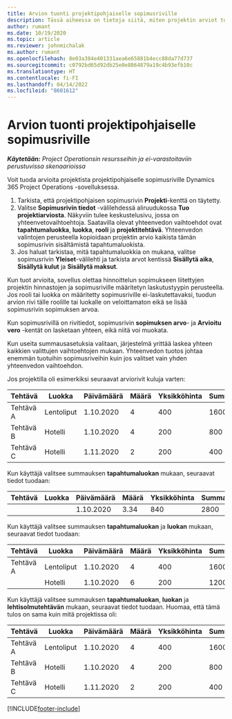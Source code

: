 ```yaml
---
title: Arvion tuonti projektipohjaiselle sopimusriville
description: Tässä aiheessa on tietoja siitä, miten projektin arviot tuodaan sopimusriville.
author: rumant
ms.date: 10/19/2020
ms.topic: article
ms.reviewer: johnmichalak
ms.author: rumant
ms.openlocfilehash: 8e03a384e401331aea6e65881b4ecc88da77d737
ms.sourcegitcommit: c0792bd65d92db25e0e8864879a19c4b93efb10c
ms.translationtype: HT
ms.contentlocale: fi-FI
ms.lasthandoff: 04/14/2022
ms.locfileid: "8601612"
---
```

# <a name="import-an-estimate-to-a-project-based-contract-line"></a>Arvion tuonti projektipohjaiselle sopimusriville

_**Käytetään:** Project Operationsin resursseihin ja ei-varastoitaviin perustuvissa skenaarioissa_

Voit tuoda arvioita projektista projektipohjaiselle sopimusriville Dynamics 365 Project Operations -sovelluksessa.

1. Tarkista, että projektipohjaisen sopimusrivin **Projekti**-kenttä on täytetty.
2. Valitse **Sopimusrivin tiedot** -välilehdessä aliruudukossa **Tuo projektiarviosta**. Näkyviin tulee keskustelusivu, jossa on yhteenvetovaihtoehtoja. Saatavilla olevat yhteenvedon vaihtoehdot ovat **tapahtumaluokka**, **luokka**, **rooli** ja **projektitehtävä**. Yhteenvedon valintojen perusteella kopioidaan projektin arvio kaikista tämän sopimusrivin sisältämistä tapahtumaluokista. 
3. Jos haluat tarkistaa, mitä tapahtumaluokkia on mukana, valitse sopimusrivin **Yleiset**-välilehti ja tarkista arvot kentissä **Sisällytä aika**, **Sisällytä kulut** ja **Sisällytä maksut**.

Kun tuot arvioita, sovellus olettaa hinnoittelun sopimukseen liitettyjen projektin hinnastojen ja sopimusriville määritetyn laskutustyypin perusteella. Jos rooli tai luokka on määritetty sopimusriville ei-laskutettavaksi, tuodun arvion rivi tälle roolille tai luokalle on veloittamaton eikä se lisää sopimusrivin sopimuksen arvoa.

Kun sopimusrivillä on rivitiedot, sopimusrivin **sopimuksen arvo**- ja **Arvioitu vero** -kentät on lasketaan yhteen, eikä niitä voi muokata.

Kun useita summausasetuksia valitaan, järjestelmä yrittää laskea yhteen kaikkien valittujen vaihtoehtojen mukaan. Yhteenvedon tuotos johtaa enemmän tuotuihin sopimusriveihin kuin jos valitset vain yhden yhteenvedon vaihtoehdon.

Jos projektilla oli esimerkiksi seuraavat arviorivit kuluja varten:

| Tehtävä | Luokka | Päivämäärä | Määrä | Yksikköhinta | Summa |
| --- | --- | --- | --- | --- | --- |
| Tehtävä A | Lentoliput | 1.10.2020 | 4 | 400 | 1600 |
| Tehtävä B | Hotelli | 1.10.2020 | 4 | 200 | 800 |
| Tehtävä C | Hotelli | 1.11.2020 | 2 | 200 | 400 |

Kun käyttäjä valitsee summauksen **tapahtumaluokan** mukaan, seuraavat tiedot tuodaan:

| Tehtävä | Luokka | Päivämäärä | Määrä | Yksikköhinta | Summa |
| --- | --- | --- | --- | --- | --- |
| &nbsp;  | &nbsp;  | 1.10.2020 | 3.34 | 840 | 2800 |

Kun käyttäjä valitsee summauksen **tapahtumaluokan** ja **luokan** mukaan, seuraavat tiedot tuodaan:

| Tehtävä | Luokka | Päivämäärä | Määrä | Yksikköhinta | Summa |
| --- | --- | --- | --- | --- | --- |
| Tehtävä A | Lentoliput | 1.10.2020 | 4 | 400 | 1600 |
| &nbsp;  | Hotelli | 1.10.2020 | 6 | 200 | 1200 |

Kun käyttäjä valitsee summauksen **tapahtumaluokan**, **luokan** ja **lehtisolmutehtävän** mukaan, seuraavat tiedot tuodaan. Huomaa, että tämä tulos on sama kuin mitä projektissa oli:

| Tehtävä | Luokka | Päivämäärä | Määrä | Yksikköhinta | Summa |
| --- | --- | --- | --- | --- | --- |
| Tehtävä A | Lentoliput | 1.10.2020 | 4 | 400 | 1600 |
| Tehtävä B | Hotelli | 1.10.2020 | 4 | 200 | 800 |
| Tehtävä C | Hotelli | 1.11.2020 | 2 | 200 | 400 |


[!INCLUDE[footer-include](../includes/footer-banner.md)]